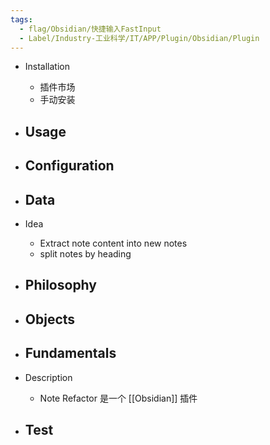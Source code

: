 ```yaml
---
tags:
  - flag/Obsidian/快捷输入FastInput
  - Label/Industry-工业科学/IT/APP/Plugin/Obsidian/Plugin
---
```


- Installation
    - 插件市场
    - 手动安装

- Usage
    - 

- Configuration
    - 

- Data
    - 

- Idea
    - Extract note content into new notes
    - split notes by heading

- Philosophy
    - 

- Objects
    - 

- Fundamentals
    - 

- Description
    - Note Refactor 是一个 [[Obsidian]] 插件

- Test
    - 
